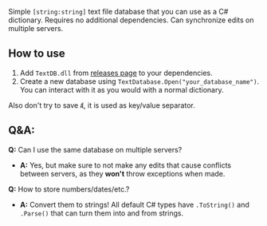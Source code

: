 Simple `[string:string]` text file database that you can use as a C# dictionary. Requires no additional dependencies. Can synchronize edits on multiple servers.

## How to use
1. Add `TextDB.dll` from [releases page](https://github.com/Banalny-Banan/TextDatabase/releases) to your dependencies.
2. Create a new database using `TextDatabase.Open("your_database_name")`. You can interact with it as you would with a normal dictionary.

Also don't try to save `Ǽ`, it is used as key/value separator.

## Q&A:
 **Q:** Can I use the same database on multiple servers?

- **A:** Yes, but make sure to not make any edits that cause conflicts between servers, as they **won't** throw exceptions when made.

**Q:** How to store numbers/dates/etc.?

- **A:** Convert them to strings! All default C# types have `.ToString()` and `.Parse()` that can turn them into and from strings.

